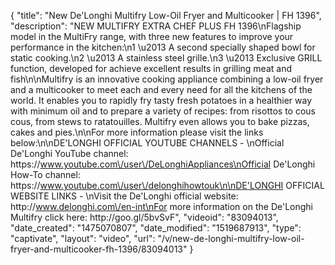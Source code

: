 {
    "title": "New De'Longhi Multifry Low-Oil Fryer and Multicooker | FH 1396",
    "description": "NEW MULTIFRY EXTRA CHEF PLUS FH 1396\nFlagship model in the MultiFry range, with three new features to improve your performance in the kitchen:\n1 \u2013 A second specially shaped bowl for static cooking.\n2 \u2013 A stainless steel grille.\n3 \u2013 Exclusive GRILL function, developed for achieve excellent results in grilling meat and fish\n\nMultifry is an innovative cooking appliance combining a low-oil fryer and a multicooker to meet each and every need for all the kitchens of the world. It enables you to rapidly fry tasty fresh potatoes in a healthier way with minimum oil and to prepare a variety of recipes: from risottos to cous cous, from stews to ratatouilles. Multifry even allows you to bake pizzas, cakes and pies.\n\nFor more information please visit the links below:\n\nDE'LONGHI OFFICIAL YOUTUBE CHANNELS - \nOfficial De'Longhi YouTube channel: https:\/\/www.youtube.com\/user\/DeLonghiAppliances\nOfficial De'Longhi How-To channel: https:\/\/www.youtube.com\/user\/delonghihowtouk\n\nDE'LONGHI OFFICIAL WEBSITE LINKS - \nVisit the De'Longhi official website: http:\/\/www.delonghi.com\/en-int\nFor more information on the De'Longhi Multifry click here: http:\/\/goo.gl\/5bvSvF",
    "videoid": "83094013",
    "date_created": "1475070807",
    "date_modified": "1519687913",
    "type": "captivate",
    "layout": "video",
    "url": "\/v\/new-de-longhi-multifry-low-oil-fryer-and-multicooker-fh-1396\/83094013"
}